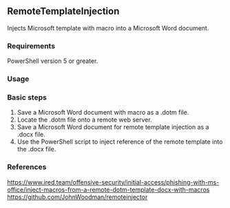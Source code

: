 ## RemoteTemplateInjection

Injects Microsoft template with macro into a Microsoft Word document.  

### Requirements

PowerShell version 5 or greater.

### Usage

### Basic steps

1. Save a Microsoft Word document with macro as a .dotm file.
2. Locate the .dotm file onto a remote web server.
3. Save a Microsoft Word document for remote template injection as a .docx file.
4. Use the PowerShell script to inject reference of the remote template into the .docx file.

### References

https://www.ired.team/offensive-security/initial-access/phishing-with-ms-office/inject-macros-from-a-remote-dotm-template-docx-with-macros
https://github.com/JohnWoodman/remoteinjector




